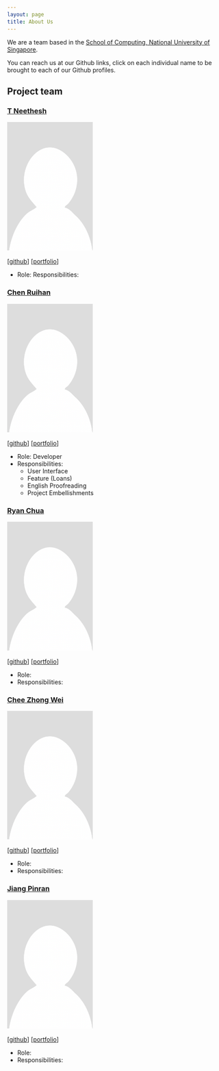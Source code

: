 ```yaml
---
layout: page
title: About Us
---
```


We are a team based in the [School of Computing, National University of Singapore](http://www.comp.nus.edu.sg).

You can reach us at our Github links, click on each individual name to be brought to each of our Github profiles.

## Project team

### [T Neethesh](https://github.com/Neethesh26)

<img src="images/neethesh26.png" width="200px">

[[github](https://github.com/Neethesh26)]
[[portfolio](team/johndoe.md)]

* Role:
Responsibilities:

### [Chen Ruihan](https://github.com/rui-han-crh)

<img src="images/rui-han-crh.png" width="200px">

[[github](http://github.com/rui-han-crh)]
[[portfolio](team/rui-han-crh.md)]

* Role: Developer
* Responsibilities: 
  * User Interface
  * Feature (Loans)
  * English Proofreading
  * Project Embellishments

### [Ryan Chua](https://github.com/ryanczx)

<img src="images/ryanczx.png" width="200px">

[[github](http://github.com/ryanczx)]
[[portfolio](team/ryanczx.md)]

* Role:
* Responsibilities:

### [Chee Zhong Wei](https://github.com/czhongwei)

<img src="images/czhongwei.png" width="200px">

[[github](http://github.com/czhongwei)]
[[portfolio](team/czhongwei.md)]

* Role:
* Responsibilities:

### [Jiang Pinran](https://github.com/Pinran-J)

<img src="images/pinran-j.png" width="200px">

[[github](http://github.com/Pinran-J)]
[[portfolio](team/pinran-j.md)]

* Role:
* Responsibilities:
